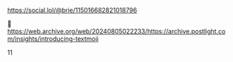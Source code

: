  https://social.lol/@brie/115016682821018796   <p>💾  <a href="https://web.archive.org/web/20240805022233/https://archive.postlight.com/insights/introducing-textmoji" target="_blank" rel="nofollow noopener" translate="no"><span class="invisible">https://</span><span class="ellipsis">web.archive.org/web/2024080502</span><span class="invisible">2233/https://archive.postlight.com/insights/introducing-textmoji</span></a></p>   11 